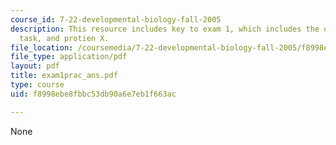 ```yaml
---
course_id: 7-22-developmental-biology-fall-2005
description: This resource includes key to exam 1, which includes the observation,
  task, and protien X.
file_location: /coursemedia/7-22-developmental-biology-fall-2005/f8998ebe8fbbc53db90a6e7eb1f663ac_exam1prac_ans.pdf
file_type: application/pdf
layout: pdf
title: exam1prac_ans.pdf
type: course
uid: f8998ebe8fbbc53db90a6e7eb1f663ac

---
```

None